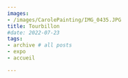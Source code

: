 ```yaml
---
images:
- /images/CarolePainting/IMG_0435.JPG
title: Tourbillon
#date: 2022-07-23
tags:
- archive # all posts
- expo
- accueil

---
```



